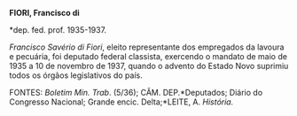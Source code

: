**FIORI, Francisco di**

\*dep. fed. prof. 1935-1937.

*Francisco Savério di Fiori*, eleito representante dos empregados da
lavoura e pecuária, foi deputado federal classista, exercendo o mandato
de maio de 1935 a 10 de novembro de 1937, quando o advento do Estado
Novo suprimiu todos os órgãos legislativos do país.

FONTES: *Boletim Min. Trab*. (5/36); CÂM. DEP.*Deputados; Diário do
Congresso Nacional; Grande encic. Delta;*LEITE, A. *História.*

 
